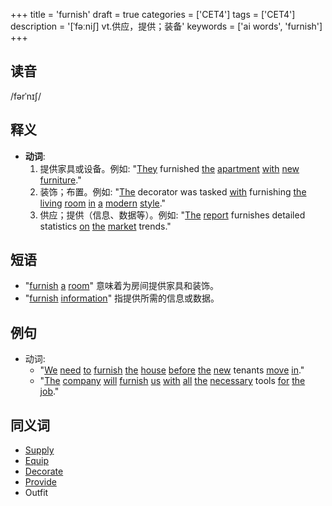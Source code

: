 +++
title = 'furnish'
draft = true
categories = ['CET4']
tags = ['CET4']
description = '[ˈfəːni∫] vt.供应，提供；装备'
keywords = ['ai words', 'furnish']
+++

## 读音
/fərˈnɪʃ/

## 释义
- **动词**:
    1. 提供家具或设备。例如: "[They](/post/they/) furnished [the](/post/the/) [apartment](/post/apartment/) [with](/post/with/) [new](/post/new/) [furniture](/post/furniture/)."
    2. 装饰；布置。例如: "[The](/post/the/) decorator was tasked [with](/post/with/) furnishing [the](/post/the/) [living](/post/living/) [room](/post/room/) [in](/post/in/) [a](/post/a/) [modern](/post/modern/) [style](/post/style/)."
    3. 供应；提供（信息、数据等）。例如: "[The](/post/the/) [report](/post/report/) furnishes detailed statistics [on](/post/on/) [the](/post/the/) [market](/post/market/) trends."

## 短语
- "[furnish](/post/furnish/) [a](/post/a/) [room](/post/room/)" 意味着为房间提供家具和装饰。
- "[furnish](/post/furnish/) [information](/post/information/)" 指提供所需的信息或数据。

## 例句
- 动词: 
    - "[We](/post/we/) [need](/post/need/) [to](/post/to/) [furnish](/post/furnish/) [the](/post/the/) [house](/post/house/) [before](/post/before/) [the](/post/the/) [new](/post/new/) tenants [move](/post/move/) [in](/post/in/)."
    - "[The](/post/the/) [company](/post/company/) [will](/post/will/) [furnish](/post/furnish/) [us](/post/us/) [with](/post/with/) [all](/post/all/) [the](/post/the/) [necessary](/post/necessary/) tools [for](/post/for/) [the](/post/the/) [job](/post/job/)."

## 同义词
- [Supply](/post/supply/)
- [Equip](/post/equip/)
- [Decorate](/post/decorate/)
- [Provide](/post/provide/)
- Outfit
